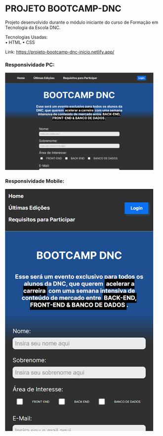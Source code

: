 # PROJETO BOOTCAMP-DNC

Projeto desenvolvido durante o módulo iniciante do curso de Formação em Tecnologia da Escola DNC.

Tecnologias Usadas:<br>
• HTML
• CSS

Link: https://projeto-bootcamp-dnc-inicio.netlify.app/

### Responsividade PC:
<img src="/readme/bootcamp-pc.png" width="480px">

### Responsividade Mobile:
<img src="/readme/bootcamp-mobile.png" width="480px">
